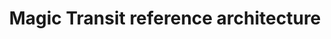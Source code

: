 ---
pcx_content_type: navigation
title: Magic Transit reference architecture
external_link: /reference-architecture/magic-transit-reference-architecture/
_build:
  publishResources: false
  render: never
---